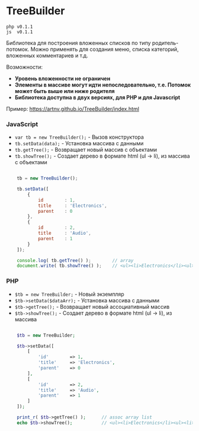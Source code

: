 # TreeBuilder
```
php v0.1.1
js  v0.1.1
```

Библиотека для построения вложенных списков по типу родитель-потомок.
Можно применять для создания меню, списка категорий, вложенных комментариев и т.д.

Возможности:
* **Уровень вложенности не ограничен**
* **Элементы в массиве могут идти непоследовательно, т.е. Потомок может быть выше или ниже родителя**
* **Библиотека доступна в двух версиях, для PHP и для Javascript**

Пример: https://artnv.github.io/TreeBuilder/index.html

### JavaScript

- `var tb = new TreeBuilder();` - Вызов конструктора
- `tb.setData(data);` - Установка массива с данными
- `tb.getTree();` - Возвращает новый массив с объектами
- `tb.showTree();` - Создает дерево в формате html (ul -> li), из массива с объектами

```js

    tb = new TreeBuilder();

    tb.setData([
        {
            id        : 1,
            title     : 'Electronics',
            parent    : 0
        },    
        {
            id        : 2,
            title     : 'Audio',
            parent    : 1
        } 
    ]);

    console.log( tb.getTree() );        // array
    document.write( tb.showTree() );    // <ul><li>Electronics</li><ul><li>Audio</li></ul></ul>

```

### PHP

- `$tb = new TreeBuilder;` - Новый экземпляр
- `$tb->setData($dataArr);` - Установка массива с данными
- `$tb->getTree();` - Возвращает новый ассоциативный массив
- `$tb->showTree();` - Создает дерево в формате html (ul -> li), из массива

```php

    $tb = new TreeBuilder;

    $tb->setData([
        [
            'id'        => 1,
            'title'     => 'Electronics',
            'parent'    => 0
        ],    
        [
            'id'        => 2,
            'title'     => 'Audio',
            'parent'    => 1
        ]
    ]);

    print_r( $tb->getTree() );      // assoc array list
    echo $tb->showTree();           // <ul><li>Electronics</li><ul><li>Audio</li></ul></ul>

```
